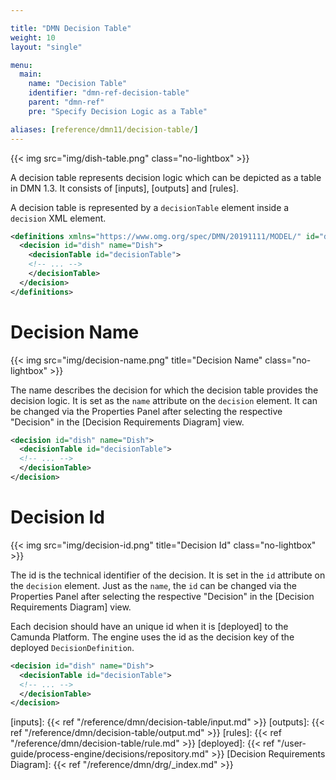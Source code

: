 ```yaml
---

title: "DMN Decision Table"
weight: 10
layout: "single"

menu:
  main:
    name: "Decision Table"
    identifier: "dmn-ref-decision-table"
    parent: "dmn-ref"
    pre: "Specify Decision Logic as a Table"

aliases: [reference/dmn11/decision-table/]
---
```


{{< img src="img/dish-table.png" class="no-lightbox" >}}
<script type="text/javascript" src="./img/map.js"></script>

A decision table represents decision logic which can be depicted as a table in
DMN 1.3. It consists of [inputs], [outputs] and [rules].

A decision table is represented by a `decisionTable` element inside a
`decision` XML element.

```xml
<definitions xmlns="https://www.omg.org/spec/DMN/20191111/MODEL/" id="definitions" name="definitions" namespace="http://camunda.org/schema/1.0/dmn">
  <decision id="dish" name="Dish">
    <decisionTable id="decisionTable">
    <!-- ... -->
    </decisionTable>
  </decision>
</definitions>
```

# Decision Name

{{< img src="img/decision-name.png" title="Decision Name" class="no-lightbox" >}}

The name describes the decision for which the decision table provides the
decision logic. It is set as the `name` attribute on the `decision` element.
It can be changed via the Properties Panel after selecting the respective 
"Decision" in the [Decision Requirements Diagram] view.

```xml
<decision id="dish" name="Dish">
  <decisionTable id="decisionTable">
  <!-- ... -->
  </decisionTable>
</decision>
```

# Decision Id

{{< img src="img/decision-id.png" title="Decision Id" class="no-lightbox" >}}

The id is the technical identifier of the decision. It is set in the `id`
attribute on the `decision` element.
Just as the `name`, the `id` can be changed via the Properties Panel after selecting 
the respective "Decision" in the [Decision Requirements Diagram] view.

Each decision should have an unique id when it is [deployed] to the Camunda Platform.
The engine uses the id as the decision key of the deployed
`DecisionDefinition`.

```xml
<decision id="dish" name="Dish">
  <decisionTable id="decisionTable">
  <!-- ... -->
  </decisionTable>
</decision>
```


[inputs]: {{< ref "/reference/dmn/decision-table/input.md" >}}
[outputs]: {{< ref "/reference/dmn/decision-table/output.md" >}}
[rules]: {{< ref "/reference/dmn/decision-table/rule.md" >}}
[deployed]: {{< ref "/user-guide/process-engine/decisions/repository.md" >}}
[Decision Requirements Diagram]: {{< ref "/reference/dmn/drg/_index.md" >}}
